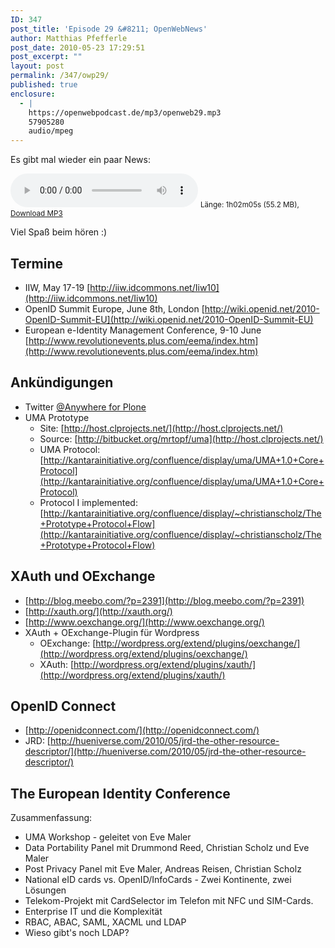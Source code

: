 ```yaml
---
ID: 347
post_title: 'Episode 29 &#8211; OpenWebNews'
author: Matthias Pfefferle
post_date: 2010-05-23 17:29:51
post_excerpt: ""
layout: post
permalink: /347/owp29/
published: true
enclosure:
  - |
    https://openwebpodcast.de/mp3/openweb29.mp3
    57905280
    audio/mpeg
---
```


Es gibt mal wieder ein paar News:

<audio controls>
  <source src="https://openwebpodcast.de/mp3/openweb29.mp3" type="audio/mpeg">
  Ihr Browser unterstützt diesen Audio-Player nicht.
</audio>
<small>Länge: 1h02m05s (55.2 MB), <a href="https://openwebpodcast.de/mp3/openweb29.mp3">Download MP3</a></small>

Viel Spaß beim hören :)

## Termine

*   IIW, May 17-19 [http://iiw.idcommons.net/Iiw10](http://iiw.idcommons.net/Iiw10)
*   OpenID Summit Europe, June 8th, London [http://wiki.openid.net/2010-OpenID-Summit-EU](http://wiki.openid.net/2010-OpenID-Summit-EU)
*   European e-Identity Management Conference, 9-10 June [http://www.revolutionevents.plus.com/eema/index.htm](http://www.revolutionevents.plus.com/eema/index.htm)

## Ankündigungen

*   Twitter [@Anywhere for Plone](http://comlounge.net/de/newsarticle/com.lounge-veroeffentlich-twitter-anywhere-for-plone)
*   UMA Prototype
    *   Site: [http://host.clprojects.net/](http://host.clprojects.net/)
    *   Source: [http://bitbucket.org/mrtopf/uma](http://host.clprojects.net/)
    *   UMA Protocol: [http://kantarainitiative.org/confluence/display/uma/UMA+1.0+Core+Protocol](http://kantarainitiative.org/confluence/display/uma/UMA+1.0+Core+Protocol)
    *   Protocol I implemented: [http://kantarainitiative.org/confluence/display/~christianscholz/The+Prototype+Protocol+Flow](http://kantarainitiative.org/confluence/display/~christianscholz/The+Prototype+Protocol+Flow)

## XAuth und OExchange

*   [http://blog.meebo.com/?p=2391](http://blog.meebo.com/?p=2391)
*   [http://xauth.org/](http://xauth.org/)
*   [http://www.oexchange.org/](http://www.oexchange.org/)
*   XAuth + OExchange-Plugin für Wordpress
    *   OExchange: [http://wordpress.org/extend/plugins/oexchange/](http://wordpress.org/extend/plugins/oexchange/)
    *   XAuth: [http://wordpress.org/extend/plugins/xauth/](http://wordpress.org/extend/plugins/xauth/)

## OpenID Connect

*   [http://openidconnect.com/](http://openidconnect.com/)
*   JRD: [http://hueniverse.com/2010/05/jrd-the-other-resource-descriptor/](http://hueniverse.com/2010/05/jrd-the-other-resource-descriptor/)

## The European Identity Conference

Zusammenfassung:

*   UMA Workshop - geleitet von Eve Maler
*   Data Portability Panel mit Drummond Reed, Christian Scholz und Eve Maler
*   Post Privacy Panel mit Eve Maler, Andreas Reisen, Christian Scholz
*   National eID cards vs. OpenID/InfoCards - Zwei Kontinente, zwei Lösungen
*   Telekom-Projekt mit CardSelector im Telefon mit NFC und SIM-Cards.
*   Enterprise IT und die Komplexität
*   RBAC, ABAC, SAML, XACML und LDAP
*   Wieso gibt's noch LDAP?
